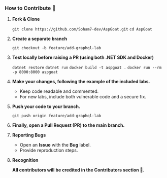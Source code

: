 ### How to Contribute 🤝

1.  **Fork & Clone**

    ```git clone https://github.com/Soham7-dev/AspGoat.git```
    ```cd AspGoat```

2.  **Create a separate branch**

    ```git checkout -b feature/add-graphql-lab```

3.  **Test locally before raising a PR (using both .NET SDK and Docker)**

    ```dotnet restore```
    ```dotnet run```
    ```docker build -t aspgoat .```
    ```docker run --rm -p 8000:8000 aspgoat```

4.  **Make your changes, following the example of the included labs.**

    * Keep code readable and commented.
    * For new labs, include both vulnerable code and a secure fix.

5.  **Push your code to your branch.**

    ```git push origin feature/add-graphql-lab```

6.  **Finally, open a Pull Request (PR) to the main branch.**

7.  **Reporting Bugs**

    * Open an **Issue** with the **Bug** label.
    * Provide reproduction steps.

8.  **Recognition**

    **All contributors will be credited in the Contributors section 🥳.**